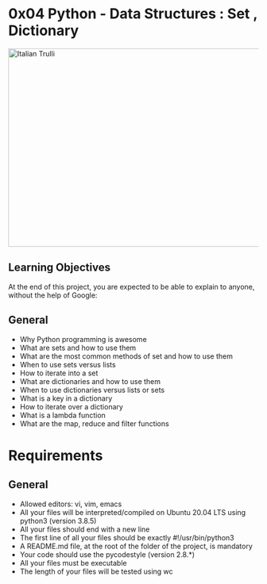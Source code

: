 <!DOCTYPE HTML>

<html>
<body>

<h1>0x04 Python - Data Structures : Set , Dictionary</h1>
<img src="img\Picture.png" alt="Italian Trulli" width="700" height="400">

<h2>Learning Objectives</h2>
<p>At the end of this project, you are expected to be able to explain to anyone, without the help of Google:</p>

<h2>General</h2>
<ul>
    <li>Why Python programming is awesome</li>
    <li>What are sets and how to use them</li>
    <li>What are the most common methods of set and how to use them</li>
    <li>When to use sets versus lists</li>
    <li>How to iterate into a set</li>
    <li>What are dictionaries and how to use them</li>
    <li>When to use dictionaries versus lists or sets</li>
    <li>What is a key in a dictionary</li>
    <li>How to iterate over a dictionary</li>
    <li>What is a lambda function</li>
    <li>What are the map, reduce and filter functions</li>
</ul>

<h1>Requirements</h1>

<h2>General</h2>
<ul>
    <li>Allowed editors: vi, vim, emacs</li>
    <li>All your files will be interpreted/compiled on Ubuntu 20.04 LTS using python3 (version 3.8.5)</li>
    <li>All your files should end with a new line</li>
    <li>The first line of all your files should be exactly #!/usr/bin/python3</li>
    <li>A README.md file, at the root of the folder of the project, is mandatory</li>
    <li>Your code should use the pycodestyle (version 2.8.*)</li>
    <li>All your files must be executable</li>
    <li>The length of your files will be tested using wc</li>
</ul>
</body>
</html>
